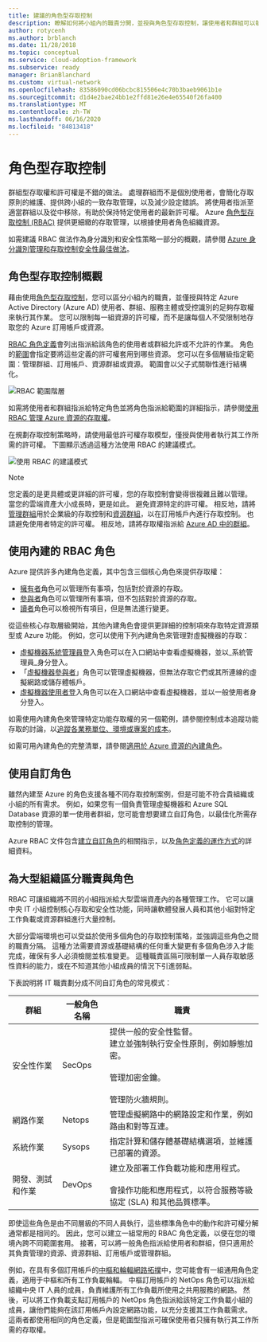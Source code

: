 ```yaml
---
title: 建議的角色型存取控制
description: 瞭解如何將小組內的職責分開，並授與角色型存取控制，讓使用者和群組可以執行其工作。
author: rotycenh
ms.author: brblanch
ms.date: 11/28/2018
ms.topic: conceptual
ms.service: cloud-adoption-framework
ms.subservice: ready
manager: BrianBlanchard
ms.custom: virtual-network
ms.openlocfilehash: 83586090cd06bcbc815506e4c70b3baeb9061b1e
ms.sourcegitcommit: d1d4e2bae24bb1e2ffd81e26e4e65540f26fa400
ms.translationtype: MT
ms.contentlocale: zh-TW
ms.lasthandoff: 06/16/2020
ms.locfileid: "84813418"
---
```

# <a name="role-based-access-control"></a>角色型存取控制

群組型存取權和許可權是不錯的做法。 處理群組而不是個別使用者，會簡化存取原則的維護、提供跨小組的一致存取管理，以及減少設定錯誤。 將使用者指派至適當群組以及從中移除，有助於保持特定使用者的最新許可權。 Azure [角色型存取控制 (RBAC)](https://docs.microsoft.com/azure/role-based-access-control/overview) 提供更細緻的存取管理，以根據使用者角色組織資源。

如需建議 RBAC 做法作為身分識別和安全性策略一部分的概觀，請參閱 [Azure 身分識別管理和存取控制安全性最佳做法](https://docs.microsoft.com/azure/security/fundamentals/identity-management-best-practices#use-role-based-access-control)。

## <a name="overview-of-role-based-access-control"></a>角色型存取控制概觀

藉由使用[角色型存取控制](https://docs.microsoft.com/azure/role-based-access-control/overview)，您可以區分小組內的職責，並僅授與特定 Azure Active Directory (Azure AD) 使用者、群組、服務主體或受控識別的足夠存取權來執行其作業。 您可以限制每一組資源的許可權，而不是讓每個人不受限制地存取您的 Azure 訂用帳戶或資源。

[RBAC 角色定義](https://docs.microsoft.com/azure/role-based-access-control/role-definitions)會列出指派給該角色的使用者或群組允許或不允許的作業。 角色的[範圍](https://docs.microsoft.com/azure/role-based-access-control/overview#scope)會指定要將這些定義的許可權套用到哪些資源。 您可以在多個層級指定範圍：管理群組、訂用帳戶、資源群組或資源。 範圍會以父子式關聯性進行結構化。

![RBAC 範圍階層](../../_images/azure-best-practices/rbac-scope.png)

如需將使用者和群組指派給特定角色並將角色指派給範圍的詳細指示，請參閱[使用 RBAC 管理 Azure 資源的存取權](https://docs.microsoft.com/azure/role-based-access-control/role-assignments-portal)。

在規劃存取控制策略時，請使用最低許可權存取模型，僅授與使用者執行其工作所需的許可權。 下圖顯示透過這種方法使用 RBAC 的建議模式。

![使用 RBAC 的建議模式](../../_images/azure-best-practices/rbac-least-privilege.png)

> [!NOTE]
> 您定義的是更具體或更詳細的許可權，您的存取控制會變得很複雜且難以管理。 當您的雲端資產大小成長時，更是如此。 避免資源特定的許可權。 相反地，請將[管理群組](https://docs.microsoft.com/azure/governance/management-groups)用於企業級的存取控制和[資源群組](https://docs.microsoft.com/azure/azure-resource-manager/management/overview#resource-groups)，以在訂用帳戶內進行存取控制。 也請避免使用者特定的許可權。 相反地，請將存取權指派給 [Azure AD 中的群組](https://docs.microsoft.com/azure/active-directory/fundamentals/active-directory-manage-groups)。

## <a name="use-built-in-rbac-roles"></a>使用內建的 RBAC 角色

Azure 提供許多內建角色定義，其中包含三個核心角色來提供存取權：

- [擁有者](https://docs.microsoft.com/azure/role-based-access-control/built-in-roles#owner)角色可以管理所有事項，包括對於資源的存取。
- [參與者](https://docs.microsoft.com/azure/role-based-access-control/built-in-roles#contributor)角色可以管理所有事項，但不包括對於資源的存取。
- [讀者](https://docs.microsoft.com/azure/role-based-access-control/built-in-roles#reader)角色可以檢視所有項目，但是無法進行變更。

從這些核心存取層級開始，其他內建角色會提供更詳細的控制項來存取特定資源類型或 Azure 功能。 例如，您可以使用下列內建角色來管理對虛擬機器的存取：

- [虛擬機器系統管理員登](https://docs.microsoft.com/azure/role-based-access-control/built-in-roles#virtual-machine-administrator-login)入角色可以在入口網站中查看虛擬機器，並以_系統管理員_身分登入。
- 「[虛擬機器參與者](https://docs.microsoft.com/azure/role-based-access-control/built-in-roles#virtual-machine-contributor)」角色可以管理虛擬機器，但無法存取它們或其所連線的虛擬網路或儲存體帳戶。
- [虛擬機器使用者登](https://docs.microsoft.com/azure/role-based-access-control/built-in-roles#virtual-machine-user-login)入角色可以在入口網站中查看虛擬機器，並以一般使用者身分登入。

如需使用內建角色來管理特定功能存取權的另一個範例，請參閱控制成本追蹤功能存取的討論，以[追蹤各業務單位、環境或專案的成本](../azure-best-practices/track-costs.md#provide-the-right-level-of-cost-access)。

如需可用內建角色的完整清單，請參閱[適用於 Azure 資源的內建角色](https://docs.microsoft.com/azure/role-based-access-control/built-in-roles)。

## <a name="use-custom-roles"></a>使用自訂角色

雖然內建至 Azure 的角色支援各種不同存取控制案例，但是可能不符合貴組織或小組的所有需求。 例如，如果您有一個負責管理虛擬機器和 Azure SQL Database 資源的單一使用者群組，您可能會想要建立自訂角色，以最佳化所需存取控制的管理。

Azure RBAC 文件包含[建立自訂角色](https://docs.microsoft.com/azure/role-based-access-control/custom-roles)的相關指示，以及[角色定義的運作方式](https://docs.microsoft.com/azure/role-based-access-control/role-definitions)的詳細資料。

## <a name="separation-of-responsibilities-and-roles-for-large-organizations"></a>為大型組織區分職責與角色

RBAC 可讓組織將不同的小組指派給大型雲端資產內的各種管理工作。 它可以讓中央 IT 小組控制核心存取和安全性功能，同時讓軟體發展人員和其他小組對特定工作負載或資源群組進行大量控制。

大部分雲端環境也可以受益於使用多個角色的存取控制策略，並強調這些角色之間的職責分隔。 這種方法需要資源或基礎結構的任何重大變更有多個角色涉入才能完成，確保有多人必須檢閱並核准變更。 這種職責區隔可限制單一人員存取敏感性資料的能力，或在不知道其他小組成員的情況下引進弱點。

下表說明將 IT 職責劃分成不同自訂角色的常見模式：

<!-- markdownlint-disable MD033 -->

| 群組 | 一般角色名稱 | 職責 |
| --- | --- | --- |
| 安全性作業 | SecOps | 提供一般的安全性監督。 <br> 建立並強制執行安全性原則，例如靜態加密。 <br><br> 管理加密金鑰。 <br><br> 管理防火牆規則。 |
| 網路作業 | Netops | 管理虛擬網路中的網路設定和作業，例如路由和對等互連。 |
| 系統作業 | Sysops | 指定計算和儲存體基礎結構選項，並維護已部署的資源。 |
| 開發、測試和作業 | DevOps | 建立及部署工作負載功能和應用程式。 <br><br> 會操作功能和應用程式，以符合服務等級協定 (SLA) 和其他品質標準。 |

<!-- markdownlint-enable MD033 -->

即使這些角色是由不同層級的不同人員執行，這些標準角色中的動作和許可權分解通常都是相同的。 因此，您可以建立一組常用的 RBAC 角色定義，以便在您的環境內跨不同範圍套用。 接著，可以將一般角色指派給使用者和群組，但只適用於其負責管理的資源、資源群組、訂用帳戶或管理群組。

<!-- cSpell:ignore NetOps SecOps " -->

例如，在具有多個訂用帳戶的[中樞和輪輻網路拓撲](../azure-best-practices/hub-spoke-network-topology.md)中，您可能會有一組通用角色定義，適用于中樞和所有工作負載輪輻。 中樞訂用帳戶的 NetOps 角色可以指派給組織中央 IT 人員的成員，負責維護所有工作負載所使用之共用服務的網路。 然後，可以將工作負載支點訂用帳戶的 NetOps 角色指派給該特定工作負載小組的成員，讓他們能夠在該訂用帳戶內設定網路功能，以充分支援其工作負載需求。 這兩者都使用相同的角色定義，但是範圍型指派可確保使用者只擁有執行其工作所需的存取權。
